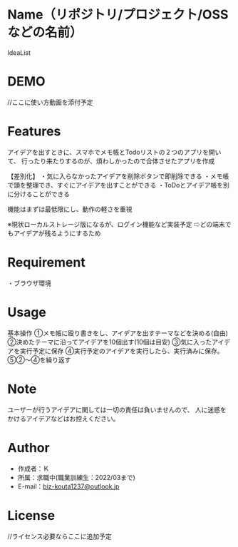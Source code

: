 
# Name（リポジトリ/プロジェクト/OSSなどの名前）
 
IdeaList
 

# DEMO
 
//ここに使い方動画を添付予定
 


# Features

アイデアを出すときに、スマホでメモ帳とTodoリストの２つのアプリを開いて、
行ったり来たりするのが、煩わしかったので合体させたアプリを作成 

【差別化】
・気に入らなかったアイデアを削除ボタンで即削除できる
・メモ帳で頭を整理でき、すぐにアイデアを出すことができる
・ToDoとアイデア帳を別に分けることができる

機能はまずは最低限にし、動作の軽さを重視

※現状ローカルストレージ版になるが、ログイン機能など実装予定
⇨どの端末でもアイデアが残るようにするため
 

# Requirement
 
・ブラウザ環境
 
 
# Usage
 
基本操作
①メモ帳に殴り書きをし、アイデアを出すテーマなどを決める(自由)
②決めたテーマに沿ってアイデアを10個出す(10個は目安)
③気に入ったアイデアを実行予定に保存
④実行予定のアイデアを実行したら、実行済みに保存。
⑤②～④を繰り返す

 
# Note
 
 ユーザーが行うアイデアに関しては一切の責任は負いませんので、
 人に迷惑をかけるアイデアなどはお控えください。


# Author
  
* 作成者：Ｋ
* 所属：求職中(職業訓練生：2022/03まで)
* E-mail：biz-kouta1237@outlook.jp
 
# License

//ライセンス必要ならここに追加予定


